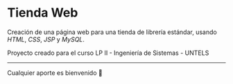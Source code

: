 # Tienda Web

Creación de una página web para una tienda de librería estándar, usando *HTML*, *CSS*, *JSP* y *MySQL*.

Proyecto creado para el curso LP II - Ingeniería de Sistemas - UNTELS

------------
Cualquier aporte es bienvenido 💚
